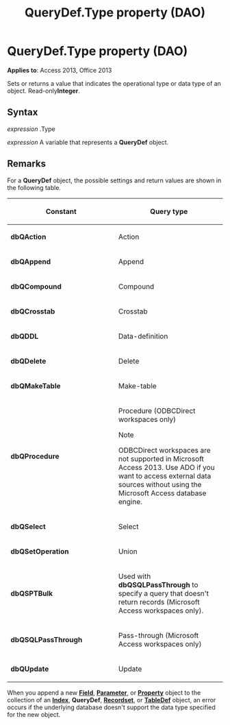 ﻿---
title: QueryDef.Type property (DAO)
TOCTitle: Type Property
ms:assetid: 03db891d-b958-7cf9-56c1-524d9ff2b9b5
ms:mtpsurl: https://msdn.microsoft.com/library/Ff844814(v=office.15)
ms:contentKeyID: 48542993
ms.date: 09/18/2015
mtps_version: v=office.15
---

# QueryDef.Type property (DAO)


**Applies to**: Access 2013, Office 2013

Sets or returns a value that indicates the operational type or data type of an object. Read-only**Integer**.

## Syntax

*expression* .Type

*expression* A variable that represents a **QueryDef** object.

## Remarks

For a **QueryDef** object, the possible settings and return values are shown in the following table.

<table>
<colgroup>
<col style="width: 50%" />
<col style="width: 50%" />
</colgroup>
<thead>
<tr class="header">
<th><p>Constant</p></th>
<th><p>Query type</p></th>
</tr>
</thead>
<tbody>
<tr class="odd">
<td><p><strong>dbQAction</strong></p></td>
<td><p>Action</p></td>
</tr>
<tr class="even">
<td><p><strong>dbQAppend</strong></p></td>
<td><p>Append</p></td>
</tr>
<tr class="odd">
<td><p><strong>dbQCompound</strong></p></td>
<td><p>Compound</p></td>
</tr>
<tr class="even">
<td><p><strong>dbQCrosstab</strong></p></td>
<td><p>Crosstab</p></td>
</tr>
<tr class="odd">
<td><p><strong>dbQDDL</strong></p></td>
<td><p>Data-definition</p></td>
</tr>
<tr class="even">
<td><p><strong>dbQDelete</strong></p></td>
<td><p>Delete</p></td>
</tr>
<tr class="odd">
<td><p><strong>dbQMakeTable</strong></p></td>
<td><p>Make-table</p></td>
</tr>
<tr class="even">
<td><p><strong>dbQProcedure</strong></p></td>
<td><p>Procedure (ODBCDirect workspaces only)</p>

> [!NOTE]
> <P>ODBCDirect workspaces are not supported in Microsoft Access 2013. Use ADO if you want to access external data sources without using the Microsoft Access database engine.</P>


<p></p></td>
</tr>
<tr class="odd">
<td><p><strong>dbQSelect</strong></p></td>
<td><p>Select</p></td>
</tr>
<tr class="even">
<td><p><strong>dbQSetOperation</strong></p></td>
<td><p>Union</p></td>
</tr>
<tr class="odd">
<td><p><strong>dbQSPTBulk</strong></p></td>
<td><p>Used with <strong>dbQSQLPassThrough</strong> to specify a query that doesn't return records (Microsoft Access workspaces only).</p></td>
</tr>
<tr class="even">
<td><p><strong>dbQSQLPassThrough</strong></p></td>
<td><p>Pass-through (Microsoft Access workspaces only)</p></td>
</tr>
<tr class="odd">
<td><p><strong>dbQUpdate</strong></p></td>
<td><p>Update</p></td>
</tr>
</tbody>
</table>


When you append a new **[Field](field-object-dao.md)**, **[Parameter](parameter-object-dao.md)**, or **[Property](property-object-dao.md)** object to the collection of an **[Index](index-object-dao.md)**, **QueryDef**, **[Recordset](recordset-object-dao.md)**, or **[TableDef](tabledef-object-dao.md)** object, an error occurs if the underlying database doesn't support the data type specified for the new object.


